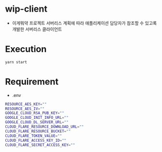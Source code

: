 # wip-client

- 이게뭐약 프로젝트 서버리스 계획에 따라 애플리케이션 담당자가 참조할 수 있고록 개발한 서버리스 클라이언트

# Execution

```bash
yarn start
```

# Requirement

- .env

```bash
RESOURCE_AES_KEY=""
RESOURCE_AES_IV=""
GOOGLE_CLOUD_RSA_PUB_KEY=""
GOOGLE_CLOUD_INIT_INFO_URL=""
GOOGLE_CLOUD_DL_SERVER_URL=""
CLOUD_FLARE_RESOURCE_DOWNLOAD_URL=""
CLOUD_FLARE_RESOURCE_BUCKET=""
CLOUD_FLARE_TOKEN_VALUE=""
CLOUD_FLARE_ACCESS_KEY_ID=""
CLOUD_FLARE_SECRET_ACCESS_KEY=""
```
